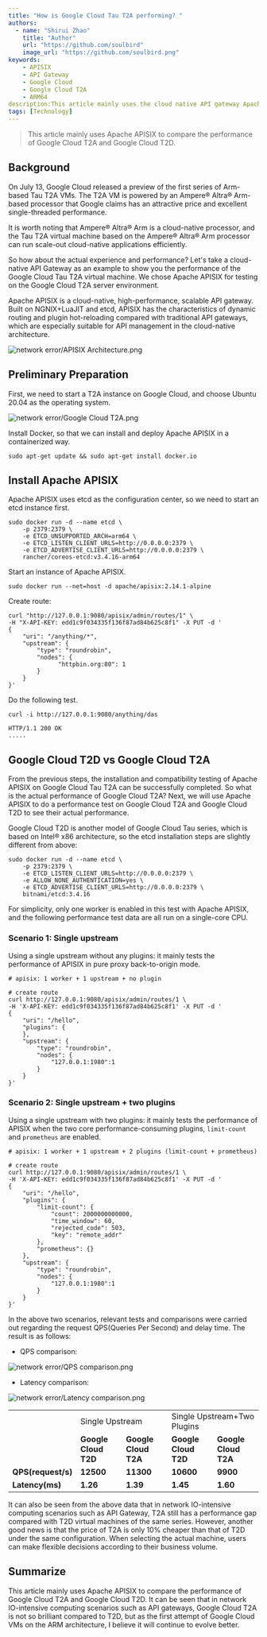 ```yaml
---
title: "How is Google Cloud Tau T2A performing? "
authors:
  - name: "Shirui Zhao"
    title: "Author"
    url: "https://github.com/soulbird"
    image_url: "https://github.com/soulbird.png"
keywords:
    - APISIX
    - API Gateway
    - Google Cloud
    - Google Cloud T2A
    - ARM64
description:This article mainly uses the cloud native API gateway Apache APISIX to compare the performance of Google Cloud T2A and Google Cloud T2D.
tags: [Technology]
---
```


> This article mainly uses Apache APISIX to compare the performance of Google Cloud T2A and Google Cloud T2D.

<!--truncate-->

## Background

On July 13, Google Cloud released a preview of the first series of Arm-based Tau T2A VMs. The T2A VM is powered by an Ampere® Altra® Arm-based processor that Google claims has an attractive price and excellent single-threaded performance.

It is worth noting that Ampere® Altra® Arm is a cloud-native processor, and the Tau T2A virtual machine based on the Ampere® Altra® Arm processor can run scale-out cloud-native applications efficiently.

So how about the actual experience and performance? Let's take a cloud-native API Gateway as an example to show you the performance of the Google Cloud Tau T2A virtual machine. We chose Apache APISIX for testing on the Google Cloud T2A server environment.

Apache APISIX is a cloud-native, high-performance, scalable API gateway. Built on NGNIX+LuaJIT and etcd, APISIX has the characteristics of dynamic routing and plugin hot-reloading compared with traditional API gateways, which are especially suitable for API management in the cloud-native architecture.

![network error/APISIX Architecture.png](https://static.apiseven.com/2022/blog/0722/1.PNG)

## Preliminary Preparation

First, we need to start a T2A instance on Google Cloud, and choose Ubuntu 20.04 as the operating system.

![network error/Google Cloud T2A.png](https://static.apiseven.com/2022/blog/0722/2.png)

Install Docker, so that we can install and deploy Apache APISIX in a containerized way.

```shell
sudo apt-get update && sudo apt-get install docker.io
```

## Install Apache APISIX

Apache APISIX uses etcd as the configuration center, so we need to start an etcd instance first.

```shell
sudo docker run -d --name etcd \
    -p 2379:2379 \
    -e ETCD_UNSUPPORTED_ARCH=arm64 \
    -e ETCD_LISTEN_CLIENT_URLS=http://0.0.0.0:2379 \
    -e ETCD_ADVERTISE_CLIENT_URLS=http://0.0.0.0:2379 \
    rancher/coreos-etcd:v3.4.16-arm64
```

Start an instance of Apache APISIX.

```shell
sudo docker run --net=host -d apache/apisix:2.14.1-alpine
```

Create route:

```shell
curl "http://127.0.0.1:9080/apisix/admin/routes/1" \
-H "X-API-KEY: edd1c9f034335f136f87ad84b625c8f1" -X PUT -d '
{  
    "uri": "/anything/*",
    "upstream": {
        "type": "roundrobin",
        "nodes": {
              "httpbin.org:80": 1
        }
    }
}'
```

Do the following test.

```
curl -i http://127.0.0.1:9080/anything/das
```

```shell
HTTP/1.1 200 OK
.....
```

## Google Cloud T2D vs Google Cloud T2A

From the previous steps, the installation and compatibility testing of Apache APISIX on Google Cloud Tau T2A can be successfully completed. So what is the actual performance of Google Cloud T2A? Next, we will use Apache APISIX to do a performance test on Google Cloud T2A and Google Cloud T2D to see their actual performance.

Google Cloud T2D is another model of Google Cloud Tau series, which is based on Intel® x86 architecture, so the etcd installation steps are slightly different from above:

```shell
sudo docker run -d --name etcd \
    -p 2379:2379 \
    -e ETCD_LISTEN_CLIENT_URLS=http://0.0.0.0:2379 \
    -e ALLOW_NONE_AUTHENTICATION=yes \
    -e ETCD_ADVERTISE_CLIENT_URLS=http://0.0.0.0:2379 \
    bitnami/etcd:3.4.16
```

For simplicity, only one worker is enabled in this test with Apache APISIX, and the following performance test data are all run on a single-core CPU.

### Scenario 1: Single upstream

Using a single upstream without any plugins: it mainly tests the performance of APISIX in pure proxy back-to-origin mode.

```shell
# apisix: 1 worker + 1 upstream + no plugin

# create route
curl http://127.0.0.1:9080/apisix/admin/routes/1 \
-H 'X-API-KEY: edd1c9f034335f136f87ad84b625c8f1' -X PUT -d '
{
    "uri": "/hello",
    "plugins": {
    },
    "upstream": {
        "type": "roundrobin",
        "nodes": {
            "127.0.0.1:1980":1
        }
    }
}'
```

### Scenario 2: Single upstream + two plugins

Using a single upstream with two plugins: it mainly tests the performance of APISIX when the two core performance-consuming plugins, `limit-count` and `prometheus` are enabled.

```shell
# apisix: 1 worker + 1 upstream + 2 plugins (limit-count + prometheus)

# create route
curl http://127.0.0.1:9080/apisix/admin/routes/1 \
-H 'X-API-KEY: edd1c9f034335f136f87ad84b625c8f1' -X PUT -d '
{
    "uri": "/hello",
    "plugins": {
        "limit-count": {
            "count": 2000000000000,
            "time_window": 60,
            "rejected_code": 503,
            "key": "remote_addr"
        },
        "prometheus": {}
    },
    "upstream": {
        "type": "roundrobin",
        "nodes": {
            "127.0.0.1:1980":1
        }
    }
}'
```

In the above two scenarios, relevant tests and comparisons were carried out regarding the request QPS(Queries Per Second) and delay time. The result is as follows:

- QPS comparison:

![network error/QPS comparison.png](https://static.apiseven.com/2022/blog/0722/3.png)

- Latency comparison:

![network error/Latency comparison.png](https://static.apiseven.com/2022/blog/0722/4.png)

<table>
    <tr>
        <td><b>  </b></td>
        <td colspan="2">Single Upstream</td>
        <td colspan="2">Single Upstream+Two Plugins</td>
    </tr>
    <tr>
        <td><b>  </b></td>
        <td><b>Google Cloud T2D</b></td>
        <td><b>Google Cloud T2A</b></td>
        <td><b>Google Cloud T2D</b></td>
        <td><b>Google Cloud T2A</b></td>
    </tr>
    <tr>
        <td><b>QPS(request/s)</b></td>
        <td><b>12500</b></td>
        <td><b>11300</b></td>
        <td><b>10600</b></td>
        <td><b>9900</b></td>
    </tr>
    <tr>
        <td><b>Latency(ms)</b></td>
        <td><b>1.26</b></td>
        <td><b>1.39</b></td>
        <td><b>1.45</b></td>
        <td><b>1.60</b></td>
    </tr>
    </table>

It can also be seen from the above data that in network IO-intensive computing scenarios such as API Gateway, T2A still has a performance gap compared with T2D virtual machines of the same series. However, another good news is that the price of T2A is only 10% cheaper than that of T2D under the same configuration. When selecting the actual machine, users can make flexible decisions according to their business volume.

## Summarize

This article mainly uses Apache APISIX to compare the performance of Google Cloud T2A and Google Cloud T2D. It can be seen that in network IO-intensive computing scenarios such as API gateways, Google Cloud T2A is not so brilliant compared to T2D, but as the first attempt of Google Cloud VMs on the ARM architecture, I believe it will continue to evolve better.
